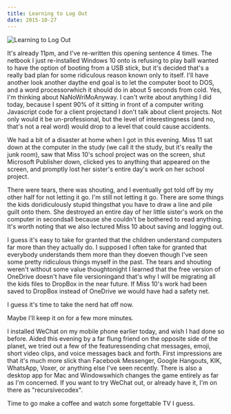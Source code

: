 ```yaml
---
title: Learning to Log Out
date: 2015-10-27
---
```


![Learning to Log Out](https://source.unsplash.com/DWyRC2juMgs/1600x900)

It's already 11pm, and I've re-written this opening sentence 4 times. The netbook I just re-installed Windows 10 onto is refusing to play ballI wanted to have the option of booting from a USB stick, but it's decided that's a really bad plan for some ridiculous reason known only to itself. I'll have another look another daythe end goal is to let the computer boot to DOS, and a word processorwhich it should do in about 5 seconds from cold. Yes, I'm thinking about NaNoWriMoAnyway. I can't write about anything I did today, because I spent 90% of it sitting in front of a computer writing Javascript code for a client projectand I don't talk about client projects. Not only would it be un-professional, but the level of interestingness (and no, that's not a real word) would drop to a level that could cause accidents.

We had a bit of a disaster at home when I got in this evening. Miss 11 sat down at the computer in the study (we call it the study, but it's really the junk room), saw that Miss 10's school project was on the screen, shut Microsoft Publisher down, clicked yes to anything that appeared on the screen, and promptly lost her sister's entire day's work on her school project.

There were tears, there was shouting, and I eventually got told off by my other half for not letting it go. I'm still not letting it go. There are some things the kids doridiculously stupid thingsthat you have to draw a line and pile guilt onto them. She destroyed an entire day of her little sister's work on the computer in secondsall because she couldn't be bothered to read anything. It's worth noting that we also lectured Miss 10 about saving and logging out.

I guess it's easy to take for granted that the children understand computers far more than they actually do. I supposed I often take for granted that everybody  understands them more than they doeven though I've seen some pretty ridiculous things myself in the past. The tears and shouting weren't without some value thoughtonight I learned that the free version of OneDrive doesn't have file versioningand that's why I will be migrating all the kids files to DropBox in the near future. If Miss 10's work had been saved to DropBox instead of OneDrive we would have had a safety net.

I guess it's time to take the nerd hat off now.

Maybe I'll keep it on for a few more minutes.

I installed WeChat on my mobile phone earlier today, and wish I had done so before. Aided this evening by a far flung friend on the opposite side of the planet, we tried out a few of the featuressending chat messages, emoji, short video clips, and voice messages back and forth. First impressions are that it's much more slick than Facebook Messenger, Google Hangouts, KIK, WhatsApp, Voxer, or anything else I've seen recently. There is also a desktop app for Mac and Windowswhich changes the game entirely as far as I'm concerned. If you want to try WeChat out, or already have it, I'm on there as "recursivecodex".

Time to go make a coffee and watch some forgettable TV I guess.